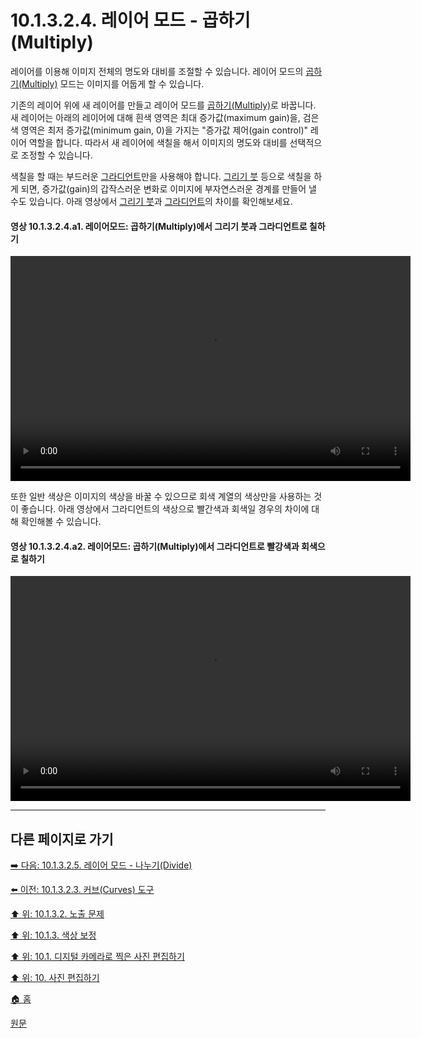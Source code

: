 # 10.1.3.2.4. 레이어 모드 - 곱하기(Multiply)
레이어를 이용해 이미지 전체의 명도와 대비를 조절할 수 있습니다. 레이어 모드의 [곱하기(Multiply)](./08-02-03-03-00-multiply.md) 모드는 이미지를 어둡게 할 수 있습니다.

기존의 레이어 위에 새 레이어를 만들고 레이어 모드를 [곱하기(Multiply)](./08-02-03-03-00-multiply.md)로 바꿉니다. 새 레이어는 아래의 레이어에 대해 흰색 영역은 최대 증가값(maximum gain)을, 검은색 영역은 최저 증가값(minimum gain, 0)을 가지는 "증가값 제어(gain control)" 레이어 역할을 합니다. 따라서 새 레이어에 색칠을 해서 이미지의 명도와 대비를 선택적으로 조정할 수 있습니다.

색칠을 할 때는 부드러운 [그라디언트](./14-03-05-00-gradient.md)만을 사용해야 합니다. [그리기 붓](./14-03-07-00-paintbrush.md) 등으로 색칠을 하게 되면, 증가값(gain)의 갑작스러운 변화로 이미지에 부자연스러운 경계를 만들어 낼 수도 있습니다. 아래 영상에서 [그리기 붓](./14-03-07-00-paintbrush.md)과 [그라디언트](./14-03-05-00-gradient.md)의 차이를 확인해보세요.

#### 영상 10.1.3.2.4.a1. 레이어모드: 곱하기(Multiply)에서 그리기 붓과 그라디언트로 칠하기
<video controls="controls" width="640" height="360" src="https://github.com/wonder13662/gimp/assets/15767104/171613f1-7171-497b-869a-257a7e6ae10e"></video>

또한 일반 색상은 이미지의 색상을 바꿀 수 있으므로 회색 계열의 색상만을 사용하는 것이 좋습니다. 아래 영상에서 그라디언트의 색상으로 빨간색과 회색일 경우의 차이에 대해 확인해볼 수 있습니다.

#### 영상 10.1.3.2.4.a2. 레이어모드: 곱하기(Multiply)에서 그라디언트로 빨강색과 회색으로 칠하기
<video controls="controls" width="640" height="360" src="https://github.com/wonder13662/gimp/assets/15767104/86d0605d-7834-46e8-b054-e1fdcb08df5a"></video>

***

## 다른 페이지로 가기

[➡️ 다음: 10.1.3.2.5. 레이어 모드 - 나누기(Divide)](./10-01-03-02-05-layer_mode_divide.md)

[⬅️ 이전: 10.1.3.2.3. 커브(Curves) 도구](./10-01-03-02-03-curve.md)

[⬆️ 위: 10.1.3.2. 노출 문제](./10-01-03-02-00-exposure_problems.md)

[⬆️ 위: 10.1.3. 색상 보정](./10-01-03-00-improving_colors.md)

[⬆️ 위: 10.1. 디지털 카메라로 찍은 사진 편집하기](./10-01-00-working-with-digital-camera-photos.md)

[⬆️ 위: 10. 사진 편집하기](./10-00-enhancing-photographs.md)

[🏠 홈](./00-home.md)

[원문](https://docs.gimp.org/2.10/ko/gimp-imaging-photos.html#gimp-using-photography-colors)